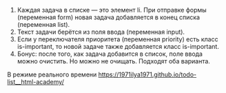 1. Каждая задача в списке — это элемент li. При отправке формы (переменная form) новая задача добавляется в конец списка (переменная list).
2. Текст задачи берётся из поля ввода (переменная input).
3. Если у переключателя приоритета (переменная priority) есть класс is-important, то новой задаче также добавляется класс is-important.
4. Бонус: после того, как задача добавится в список, поле ввода можно очистить. Но можно не очищать. Подходят оба варианта.

В режиме реального времени https://1971ilya1971.github.io/todo-list__html-academy/
